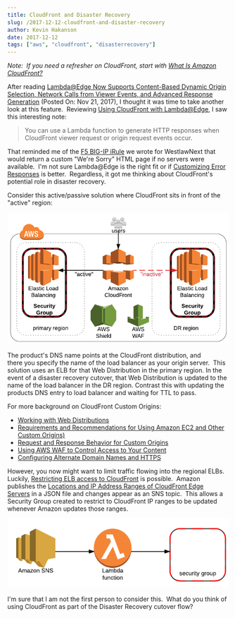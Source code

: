 ```yaml
---
title: CloudFront and Disaster Recovery
slug: /2017-12-12-cloudfront-and-disaster-recovery
author: Kevin Hakanson
date: 2017-12-12
tags: ["aws", "cloudfront", "disasterrecovery"]
---
```

_Note:  If you need a refresher on CloudFront, start with [What Is Amazon CloudFront?](https://docs.aws.amazon.com/AmazonCloudFront/latest/DeveloperGuide/Introduction.html)_

After reading [Lambda@Edge Now Supports Content-Based Dynamic Origin Selection, Network Calls from Viewer Events, and Advanced Response Generation](https://aws.amazon.com/about-aws/whats-new/2017/11/lambda-at-edge-now-supports-content-based-dynamic-origin-selection-network-calls-from-viewer-events-and-advanced-response-generation/) (Posted On: Nov 21, 2017), I thought it was time to take another look at this feature.  Reviewing [Using CloudFront with Lambda@Edge](http://docs.aws.amazon.com/AmazonCloudFront/latest/DeveloperGuide/lambda-at-the-edge.html), I saw this interesting note:

> You can use a Lambda function to generate HTTP responses when CloudFront viewer request or origin request events occur.

That reminded me of the [F5 BIG-IP iRule](https://devcentral.f5.com/wiki/iRules.HomePage.ashx) we wrote for WestlawNext that would return a custom "We're Sorry" HTML page if no servers were available.  I'm not sure Lambda@Edge is the right fit or if [Customizing Error Responses](http://docs.aws.amazon.com/AmazonCloudFront/latest/DeveloperGuide/custom-error-pages.html) is better.  Regardless, it got me thinking about CloudFront's potential role in disaster recovery.

Consider this active/passive solution where CloudFront sits in front of the "active" region:

![AWS multi-region diagram](images/pastedImage_1.png)

The product's DNS name points at the CloudFront distribution, and there you specify the name of the load balancer as your origin server.  This solution uses an ELB for that Web Distribution in the primary region. In the event of a disaster recovery cutover, that Web Distribution is updated to the name of the load balancer in the DR region. Contrast this with updating the products DNS entry to load balancer and waiting for TTL to pass.

For more background on CloudFront Custom Origins:

* [Working with Web Distributions](http://docs.aws.amazon.com/AmazonCloudFront/latest/DeveloperGuide/distribution-web.html)
* [Requirements and Recommendations for Using Amazon EC2 and Other Custom Origins)](http://docs.aws.amazon.com/AmazonCloudFront/latest/DeveloperGuide/CustomOriginBestPractices.html) 
* [Request and Response Behavior for Custom Origins](https://docs.aws.amazon.com/AmazonCloudFront/latest/DeveloperGuide/RequestAndResponseBehaviorCustomOrigin.html) 
* [Using AWS WAF to Control Access to Your Content](http://docs.aws.amazon.com/AmazonCloudFront/latest/DeveloperGuide/distribution-web-awswaf.html)
* [Configuring Alternate Domain Names and HTTPS](http://docs.aws.amazon.com/AmazonCloudFront/latest/DeveloperGuide/cnames-and-https-procedures.html) 

However, you now might want to limit traffic flowing into the regional ELBs.  Luckily, [Restricting ELB access to CloudFront](https://medium.com/cagataygurturk/restricting-elb-access-to-cloudfront-8b0990dea69f) is possible.  Amazon publishes the [Locations and IP Address Ranges of CloudFront Edge Servers](https://docs.aws.amazon.com/AmazonCloudFront/latest/DeveloperGuide/LocationsOfEdgeServers.html) in a JSON file and changes appear as an SNS topic.  This allows a Security Group created to restrict to CloudFront IP ranges to be updated whenever Amazon updates those ranges.

![Amazon SNS topic data flow](images/pastedImage_3.png)

I'm sure that I am not the first person to consider this.  What do you think of using CloudFront as part of the Disaster Recovery cutover flow?
